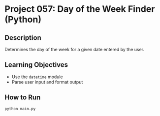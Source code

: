# Project 057: Day of the Week Finder (Python)

## Description
Determines the day of the week for a given date entered by the user.

## Learning Objectives
- Use the `datetime` module
- Parse user input and format output

## How to Run
```
python main.py
```
